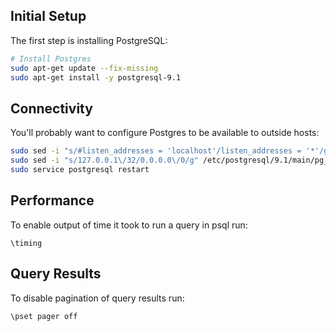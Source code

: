 Initial Setup
-------------

The first step is installing PostgreSQL:

```bash
# Install Postgres
sudo apt-get update --fix-missing
sudo apt-get install -y postgresql-9.1
```

Connectivity
------------

You'll probably want to configure Postgres to be available to outside hosts:

```bash
sudo sed -i "s/#listen_addresses = 'localhost'/listen_addresses = '*'/g" /etc/postgresql/9.1/main/postgresql.conf
sudo sed -i "s/127.0.0.1\/32/0.0.0.0\/0/g" /etc/postgresql/9.1/main/pg_hba.conf
sudo service postgresql restart
```

Performance
-----------

To enable output of time it took to run a query in psql run:

```
\timing
```

Query Results
-------------

To disable pagination of query results run:

```
\pset pager off
```
